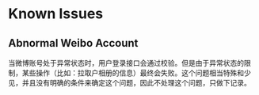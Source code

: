 # Known Issues

## Abnormal Weibo Account

当微博账号处于异常状态时，用户登录接口会通过校验。但是由于异常状态的限制，某些操作（比如：拉取户相册的信息）最终会失败。这个问题相当特殊和少见，并且没有明确的条件来确定这个问题，因此不处理这个问题，只做下记录。
